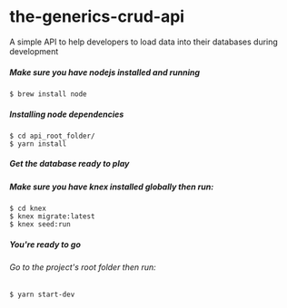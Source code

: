 # the-generics-crud-api
A simple API to help developers to load data into their databases during development

##### Make sure you have nodejs installed and running
```
$ brew install node
```
##### Installing node dependencies
```
$ cd api_root_folder/
$ yarn install
```

##### Get the database ready to play
##### Make sure you have knex installed globally then run:
```
$ cd knex
$ knex migrate:latest
$ knex seed:run
```

##### You're ready to go
###### Go to the project's root folder then run:
```
$ yarn start-dev
```
